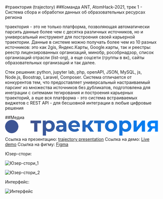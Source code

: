 #траектория (trajectory)
##Команда ANT, AtomHack-2021, трек 1 - Система сбора и обработки данных об образовательных ресурсах региона

траектория - это не только платформа, позволяющая автоматически парсить данные более чем с десятка различных источников, но и универсальный инструмент для построения своей карьерной траектории. Данные в системе можно получать более чем из 10 разных источников: это как 2gis, Яндекс.Карты, Google.карты, так и реестры: реестр лицензированных организаций, минобр, рособрнадзор, список организаций отрасли (list-org), а еще соцсети (группы в вк), сайты образовательных организаций и так далее.

Стек решения: python, jupyter lab, php, openAPI, JSON, MySQL, js, Node.js, Boostrap, Laravel, Сomposer.
Система отличается от конкурентов тем, что предоставляет универсальный настраиваемый парсинг из множества источников без дубликатов, подготовлена для инеграции с ситемами тегирования и построения карьерных траекторий, а еше вся платформа - это система встраиваемых виджетов с REST API - для бесшовной интеграции в любые цифровые решения

##Медиа
![Логотип](/media/logo.png)
Ссылка на презентацию: [trajectory presentation](https://www.canva.com/design/DAEocbbvegc/dh96C_M9D-wgHtFIPm2Y_A/view?utm_content=DAEocbbvegc&utm_campaign=designshare&utm_medium=link&utm_source=publishsharelink)
Ссылка на демо: [Live demo](http://alpo.pro/)
Ссылка на фигму: [Figma](https://www.figma.com/file/9GoR4sCu6SeJJjFO2STXTh/Traektory)

Юзер-стори:

![Юзер-стори_1](/media/userstory01.gif)

![Юзер-стори_2](/media/userstory02.gif)

Интерфейс:

![Интерфейс](/media/interface.gif)

